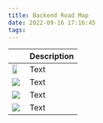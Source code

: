 ```yaml
---
title: Backend Road Map
date: 2022-09-16 17:16:45
tags:
---
```





|       | Description |
| ----------- | ----------- |
| <img src=https://cdn.staticaly.com/gh/Poseidon-HL/image-hosting@master/20220916/horizontal-logo-monochromatic-white.5mcofq4jd5s0.webp width=70% /> | Text        |
| <img src=https://cdn.staticaly.com/gh/Poseidon-HL/image-hosting@master/20220916/spark-logo-hd.3vgw567m1xs0.webp /> | Text        |
| <img src=https://cdn.staticaly.com/gh/Poseidon-HL/image-hosting@master/20220916/hbase_logo_with_orca_large.zb36bfpahgw.webp /> | Text        |
| <img src=https://cdn.staticaly.com/gh/Poseidon-HL/image-hosting@master/20220916/go128.18wsmqrs0hk0.webp /> | Text        |

